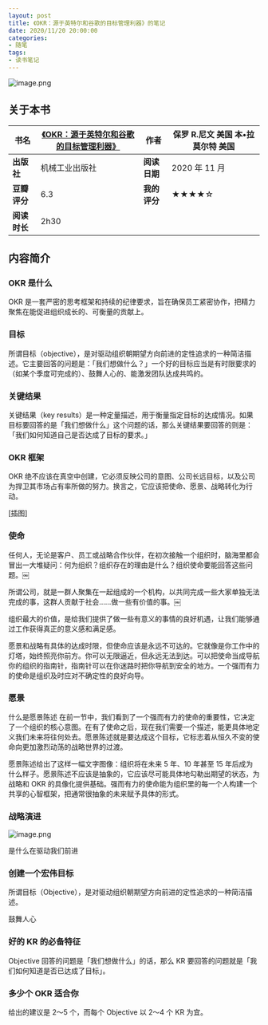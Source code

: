 ```yaml
---
layout: post
title: 《OKR：源于英特尔和谷歌的目标管理利器》的笔记
date: 2020/11/20 20:00:00
categories:
- 随笔
tags:
- 读书笔记
---
```


![image.png](https://pics.naaln.com/blog/2022-04-05-10353b.png-basicBlog)

## 关于本书

| **书名**     | [《OKR：源于英特尔和谷歌的目标管理利器》](https://book.douban.com/subject/27084312/) | **作者**     | 保罗 R.尼文 美国 本•拉莫尔特 美国 |
| ------------ | ------------------------------------------------------------ | ------------ | -------------------------------- |
| **出版社**   | 机械工业出版社                                               | **阅读日期** | 2020 年 11 月                       |
| **豆瓣评分** | 6.3                                                          | **我的评分** | ★★★★☆                            |
| **阅读时长** | 2h30                                                         |              |                                  |

## 内容简介

### OKR 是什么

OKR 是一套严密的思考框架和持续的纪律要求，旨在确保员工紧密协作，把精力聚焦在能促进组织成长的、可衡量的贡献上。

### 目标

所谓目标（objective），是对驱动组织朝期望方向前进的定性追求的一种简洁描述。它主要回答的问题是：「我们想做什么？」一个好的目标应当是有时限要求的（如某个季度可完成的）、鼓舞人心的、能激发团队达成共鸣的。

### 关键结果

关键结果（key results）是一种定量描述，用于衡量指定目标的达成情况。如果目标要回答的是「我们想做什么」这个问题的话，那么关键结果要回答的则是：「我们如何知道自己是否达成了目标的要求。」

### OKR 框架

OKR 绝不应该在真空中创建，它必须反映公司的意图、公司长远目标，以及公司为捍卫其市场占有率所做的努力。换言之，它应该把使命、愿景、战略转化为行动。

[插图]

### 使命

任何人，无论是客户、员工或战略合作伙伴，在初次接触一个组织时，脑海里都会冒出一大堆疑问：何为组织？组织存在的理由是什么？组织使命要能回答这些问题。￼

所谓公司，就是一群人聚集在一起组成的一个机构，以共同完成一些大家单独无法完成的事，这群人贡献于社会……做一些有价值的事。￼

组织最大的价值，是给我们提供了做一些有意义的事情的良好机遇，让我们能够通过工作获得真正的意义感和满足感。

愿景和战略有具体的达成时限，但使命应该是永远不可达的。它就像是你工作中的灯塔，始终照亮你前方。你可以无限逼近，但永远无法到达。可以把使命当成导航你的组织的指南针，指南针可以在你迷路时把你导航到安全的地方。一个强而有力的使命是组织及时应对不确定性的良好向导。

### 愿景

什么是愿景陈述
在前一节中，我们看到了一个强而有力的使命的重要性，它决定了一个组织的核心意图。在有了使命之后，现在我们需要一个描述，能更具体地定义我们未来将往何处去。愿景陈述就是要达成这个目标，它标志着从恒久不变的使命向更加激烈动荡的战略世界的过渡。

愿景陈述给出了这样一幅文字图像：组织将在未来 5 年、10 年甚至 15 年后成为什么样子。愿景陈述不应该是抽象的，它应该尽可能具体地勾勒出期望的状态，为战略和 OKR 的具像化提供基础。强而有力的使命能为组织里的每一个人构建一个共享的心智框架，把通常很抽象的未来赋予具体的形式。

### 战略演进

![image.png](https://pics.naaln.com/blog/2022-04-05-cd70b4.png-basicBlog)

是什么在驱动我们前进

### 创建一个宏伟目标

所谓目标（Objective），是对驱动组织朝期望方向前进的定性追求的一种简洁描述。

鼓舞人心

### 好的 KR 的必备特征

Objective 回答的问题是「我们想做什么」的话，那么 KR 要回答的问题就是「我们如何知道是否已达成了目标」。

### 多少个 OKR 适合你

给出的建议是 2～5 个，而每个 Objective 以 2～4 个 KR 为宜。
